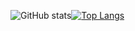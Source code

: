 ![GitHub stats](https://github-readme-stats.vercel.app/api?username=0x63756E74&count_private=true&show_icons=true&theme=radical)[![Top Langs](https://github-readme-stats.vercel.app/api/top-langs/?username=0x63756E74&count_private=true&theme=radical)](#)
<!--https://github-readme-stats.vercel.app/api?username=0x63756E74&count_private=true&show_icons=true&theme=radical-->
<!--[![Readme Card](https://github-readme-stats.vercel.app/api/pin/?username=0x63756E74&repo=0x63756E74&theme=radical)](https://github.com/0x63756E74/0x63756E74)-->

